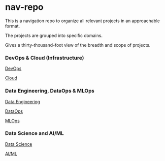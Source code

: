# nav-repo

This is a navigation repo to organize all relevant projects in an approachable format.

The projects are grouped into specific domains.

Gives a thirty-thousand-foot view of the breadth and scope of projects.

### DevOps & Cloud (Infrastructure)
<a href= '#'>DevOps</a>

<a href= '#'>Cloud</a>

### Data Engineering, DataOps & MLOps
<a href= '#'>Data Engineering</a>

<a href= '#'>DataOps</a>

<a href= '#'>MLOps</a>

### Data Science and AI/ML
<a href= '#'>Data Science</a>

<a href= '#'>AI/ML</a>





